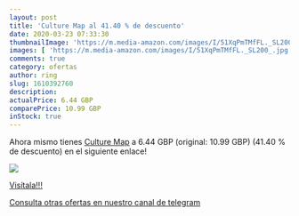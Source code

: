 ```yaml
---
layout: post
title: 'Culture Map al 41.40 % de descuento'
date: 2020-03-23 07:33:30
thumbnailImage: 'https://m.media-amazon.com/images/I/51XqPmTMfFL._SL200_.jpg'
images: [ 'https://m.media-amazon.com/images/I/51XqPmTMfFL._SL200_.jpg' ]
comments: true
category: ofertas
author: ring
slug: 1610392760
description:
actualPrice: 6.44 GBP
comparePrice: 10.99 GBP
inStock: true
---
```


Ahora mismo tienes [Culture Map](https://www.amazon.com/dp/1610392760/?tag=redken08-20) a 6.44 GBP (original: 10.99 GBP) (41.40 %  de descuento) en el siguiente enlace!

[![](https://m.media-amazon.com/images/I/51XqPmTMfFL._SL200_.jpg)](https://www.amazon.com/dp/1610392760/?tag=redken08-20)

[Visítala!!!](https://www.amazon.com/dp/1610392760/?tag=redken08-20)

[Consulta otras ofertas en nuestro canal de telegram](https://t.me/s/ofertas25)
